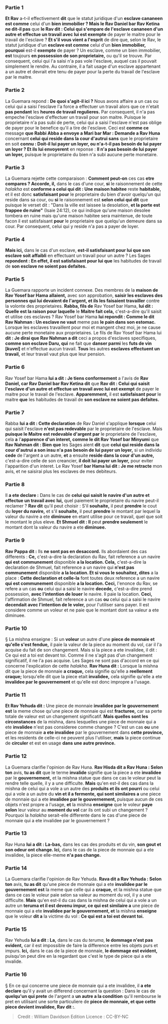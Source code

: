 
### Partie 1
<b>Et Rav</b> a-t-il effectivement <b>dit</b> que le statut juridique d'un <b>esclave cananeen est comme</b> celui d'un <b>bien immobilier ? Mais le Rav Daniel bar Rav Ketina ne dit-il pas</b> que <b>le Rav dit : Celui qui s'empare de l'<b>esclave cananeen d'un autre</b> et effectue un travail avec lui est exempte</b> de payer le maitre pour le travail de l'esclave ? <b>Et s'il vous vient a l'esprit</b> de dire que, selon le Rav, le statut juridique d'un <b>esclave est comme</b> celui d'un <b>bien immobilier, pourquoi</b> est-il <b>exempte</b> de payer ? Un esclave, comme un bien immobilier, <b>est</b> toujours <b>en possession de son proprietaire,</b> ou qu'il se trouve. Par consequent, celui qui l'a saisi n'a pas vole l'esclave, auquel cas il pouvait simplement le rendre. Au contraire, il a fait usage d'un esclave appartenant a un autre et devrait etre tenu de payer pour la perte du travail de l'esclave par le maitre.

### Partie 2
La Guemara repond : <b>De quoi s'agit-il ici ?</b> Nous avons affaire a un cas ou celui qui a saisi l'esclave l'a force a effectuer un travail alors que ce n'etait <b>pas pendant</b> les <b>heures de travail regulieres.</b> Par consequent, il n'a pas empeche l'esclave d'effectuer un travail pour son maitre. Puisque le proprietaire n'a pas subi de perte, celui qui a saisi l'esclave n'est pas oblige de payer pour le benefice qu'il a tire de l'esclave. Ceci est <b>comme ce</b> message <b>que Rabbi Abba a envoye a Mari bar Mar : Demande a Rav Huna</b> concernant <b>celui qui reside dans la cour d'autrui sans</b> que le proprietaire en soit <b>connu : Doit-il lui payer un loyer, ou n'a-t-il pas besoin de lui payer un loyer ? Et ils lui envoyerent</b> en reponse : <b>Il n'a pas besoin de lui payer un loyer,</b> puisque le proprietaire du bien n'a subi aucune perte monetaire.

### Partie 3
La Guemara rejette cette comparaison : <b>Comment peut-on</b> ces cas <b>etre compares ? Accorde, il,</b> dans le cas d'une cour, <b>si</b> le raisonnement de cette <i>halakha</i> est <b>conforme a celui qui dit : Une maison habitee</b> reste <b>habitable,</b> et il est donc <b>satisfaisant pour</b> le proprietaire du bien d'avoir quelqu'un qui reside dans sa cour, ou <b>si</b> le raisonnement est <b>selon celui qui dit</b> que puisque le verset dit : "Dans la ville est laissee la desolation, <b>et la porte est frappee de ruine"</b> (Isaie 24:12), ce qui indique qu'une maison desolee tombera en ruine mais qu'une maison habitee sera maintenue, de toute facon il est satisfaisant <b>pour</b> le proprietaire que quelqu'un demeure dans sa cour. Par consequent, celui qui y reside n'a pas a payer de loyer.

### Partie 4
<b>Mais ici,</b> dans le cas d'un esclave, <b>est-il satisfaisant pour lui que son esclave soit affaibli</b> en effectuant un travail pour un autre ? Les Sages <b>repondent : En effet, il est satisfaisant pour lui que</b> les habitudes de travail de <b>son esclave ne soient pas defaites.</b>

### Partie 5
La Guemara rapporte un incident connexe. Des membres de la <b>maison de Rav Yosef bar Hama allaient,</b> avec son approbation, <b>saisir les esclaves des personnes qui lui devaient de l'argent, et ils les faisaient travailler</b> contre la volonte des proprietaires. <b>Rabba, fils de</b> Rav Yosef bar Hama, <b>lui dit : Quelle est la raison pour laquelle</b> le <b>Maitre fait cela,</b> c'est-a-dire qu'il saisit et utilise ces esclaves ? Rav Yosef bar Hama <b>lui repondit : Comme le dit Rav Nahman : Un esclave ne vaut</b> meme pas <b>le pain dans son estomac.</b> Lorsque les esclaves travaillent pour moi et mangent chez moi, je ne cause aucune perte monetaire aux proprietaires. Le fils de Rav Yosef bar Hama lui <b>dit : Je dirai que Rav Nahman a dit</b> ceci a propos d'esclaves specifiques, <b>comme son esclave Daru, qui</b> ne fait que <b>danser parmi</b> les <b>futs de vin [<i>kuvei</i>]</b> et n'effectue aucun travail. <b>Tous</b> les autres <b>esclaves effectuent un travail,</b> et leur travail vaut plus que leur pension.

### Partie 6
Rav Yosef bar Hama <b>lui a dit : Je tiens conformement</b> a l'avis de <b>Rav Daniel, car Rav Daniel bar Rav Ketina dit</b> que <b>Rav dit : Celui qui saisit l'esclave d'un autre et effectue un travail avec lui est exempt</b> de payer le maitre pour le travail de l'esclave. <b>Apparemment,</b> il est <b>satisfaisant pour</b> le maitre <b>que</b> les habitudes de travail de <b>son esclave ne soient pas defaites.</b>

### Partie 7
Rabba <b>lui a dit : Cette declaration</b> de Rav Daniel s'applique <b>lorsque</b> celui qui saisit l'esclave <b>n'est pas redevable</b> par le proprietaire de l'esclave. Mais <b>puisque le Maitre est redevable d'argent par</b> le proprietaire de l'esclave, cela <b>a</b> l'<b>apparence d'un interet, comme le dit Rav Yosef bar Minyumi</b> que <b>Rav Nahman dit : Bien que</b> les Sages aient <b>dit</b> que <b>celui qui reside dans la cour d'autrui a son insu n'a pas besoin de lui payer un loyer,</b> si un individu <b>cede</b> de l'argent a un autre, <b>et</b> a ensuite <b>reside dans la cour d'un autre,</b> c'est-a-dire celle de son creancier, <b>il doit lui payer un loyer,</b> pour eviter l'apparition d'un interet. Le Rav Yosef <b>bar Hama lui dit : Je me retracte</b> mon avis, et ne saisirai plus les esclaves de mes debiteurs.

### Partie 8
Il <b>a ete declare :</b> Dans le cas de <b>celui qui saisit le navire d'un autre et effectue un travail avec lui,</b> quel paiement le proprietaire du navire peut-il reclamer ? <b>Rav dit</b> qu'il peut choisir : S'il <b>souhaite,</b> il peut <b>prendre</b> le cout du <b>loyer du navire,</b> et s'il <b>souhaite,</b> il peut <b>prendre</b> le montant par lequel la valeur du navire a ete <b>diminuee</b> en etant utilise pour ce travail, quel que soit le montant le plus eleve. <b>Et Shmuel dit : Il</b> peut <b>prendre seulement</b> le montant dont la valeur du navire a ete <b>diminuee.</b>

### Partie 9
<b>Rav Pappa dit :</b> Ils <b>ne sont pas en desaccord.</b> Ils abordaient des cas differents : <b>Ce,</b> c'est-a-dire la declaration du Rav, fait reference a un navire <b>qui est communement</b> disponible <b>a la location. Cela,</b> c'est-a-dire la declaration de Shmuel, fait reference a un navire qui <b>n'est pas communement</b> disponible <b>a la location. Et si vous le souhaitez, dites</b> a la place : <b>Cette declaration et celle-la</b> font toutes deux reference a un navire <b>qui est communement</b> disponible <b>a la location. Ceci,</b> l'enonce du Rav, se refere a un cas <b>ou</b> celui qui a saisi le navire <b>decede,</b> c'est-a-dire prend possession, <b>avec l'intention de louer</b> le navire. Il paie la location. <b>Ceci,</b> l'affirmation de Shmuel, fait reference a un cas <b>ou</b> celui qui a saisi le navire <b>decendait avec l'intention de le voler,</b> pour l'utiliser sans payer. Il est considere comme un voleur et ne paie que le montant dont sa valeur a ete diminuee.

### Partie 10
§ La mishna enseigne : Si un <b>voleur</b> un autre d'une <b>piece de monnaie et qu'elle s'est fendue,</b> il paie la valeur de la piece au moment du vol, car il l'a acquise du fait de son changement. Mais si la piece a ete invalidee, il dit : Ce qui est a toi est devant toi. Comme il ne s'agit pas d'un changement significatif, il ne l'a pas acquise. Les Sages ne sont pas d'accord en ce qui concerne l'explication de cette <i>halakha</i>. <b>Rav Huna dit :</b> Lorsque la mishna dit que la piece de monnaie <b>a craque,</b> cela signifie qu'elle a <b>reellement craque;</b> lorsqu'elle dit que la piece etait <b>invalidee,</b> cela signifie qu'elle a ete <b>invalidee par le gouvernement</b> et qu'elle est donc impropre a l'usage.

### Partie 11
<b>Et Rav Yehuda dit :</b> Une piece de monnaie <b>invalidee par le gouvernement est</b> la meme chose qu'une piece de monnaie qui est <b>fracturee,</b> car sa perte totale de valeur est un changement significatif. <b>Mais quelles sont les circonstances</b> de la mishna, dans lesquelles une piece de monnaie qui a ete <b>invalidee</b> n'est pas consideree comme changee ? C'est un cas <b>ou</b> une piece de monnaie <b>a ete invalidee</b> par le gouvernement dans <b>cette province,</b> et les residents de celle-ci ne peuvent plus l'utiliser, <b>mais</b> la piece continue de <b>circuler</b> et est en usage <b>dans une autre province.</b>

### Partie 12
La Guemara clarifie l'opinion de Rav Huna. <b>Rav Hisda dit a Rav Huna : Selon ton</b> avis, <b>tu as dit</b> que le terme <b>invalide</b> signifie que la piece a ete <b>invalidee</b> par le <b>gouvernement,</b> et la mishna statue que dans ce cas le voleur peut la rendre telle quelle, il y a une difficulte. <b>Mais</b> qu'en est-il des cas dans la mishna de celui qui a vole a un autre des <b>produits et ils ont pourri</b> ou celui qui a vole a un autre du <b>vin et il a fermente, qui sont similaires a</b> une piece de monnaie qui a ete <b>invalidee par le gouvernement, </b> puisque aucun de ces objets n'est propre a l'usage, <b>et</b> la mishna <b>enseigne</b> que le voleur <b>paye selon</b> leur valeur au <b>moment du vol</b> car ils ont subi un changement ? Pourquoi la <i>halakha</i> serait-elle differente dans le cas d'une piece de monnaie qui a ete invalidee par le gouvernement ?

### Partie 13
Rav Huna <b>lui a dit : La-bas,</b> dans les cas des produits et du vin, <b>son gout et son odeur ont change. Ici,</b> dans le cas de la piece de monnaie qui a ete invalidee, la piece elle-meme <b>n'a pas change.</b>

### Partie 14
La Guemara clarifie l'opinion de Rav Yehuda. <b>Rava dit a Rav Yehuda : Selon ton</b> avis, <b>tu as dit</b> qu'une piece de monnaie qui a ete <b>invalidee par le gouvernement est</b> la meme que celle qui a <b>craque,</b> et la mishna statue que dans ce cas le voleur paie selon sa valeur au moment du vol, il y a une difficulte. <b>Mais</b> qu'en est-il du cas dans la mishna de celui qui a vole a un autre un <b>teruma</i> et il est devenu impur, ce qui est similaire a</b> une piece de monnaie qui a ete <b>invalidee par le gouvernement, et</b> la mishna <b>enseigne</b> que le voleur <b>dit a</b> la victime du vol : <b>Ce qui est a toi est devant toi.</b>

### Partie 15
Rav Yehuda <b>lui a dit : La,</b> dans le cas du <i>teruma</i>, <b>le dommage n'est pas evident,</b> car il est impossible de faire la difference entre les objets purs et impurs. <b>Ici,</b> dans le cas de la piece de monnaie, <b>le dommage est evident,</b> puisqu'on peut dire en la regardant que c'est le type de piece qui a ete invalide.

### Partie 16
§ En ce qui concerne une piece de monnaie qui a ete invalidee, il <b>a ete declare</b> qu'il y avait un differend concernant la question : Dans le cas de <b>quelqu'un qui prete</b> de l'argent a <b>un autre a la condition</b> qu'il rembourse le pret en utilisant une sorte particuliere de <b>piece de monnaie, et que cette piece devient invalidee, Rav dit :</b>.

>Credit : William Davidson Edition
>Licence : CC-BY-NC